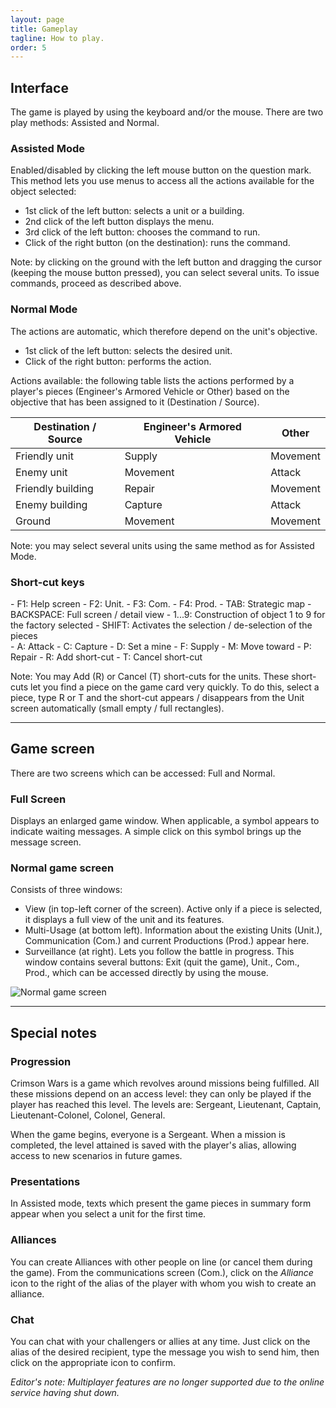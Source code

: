 ```yaml
---
layout: page
title: Gameplay
tagline: How to play.
order: 5
---
```


## Interface
The game is played by using the keyboard and/or the mouse. There are two play methods: Assisted and Normal.

### Assisted Mode
Enabled/disabled by clicking the left mouse button on the question mark. This method lets you use menus to access all the actions available for the object selected:
 - 1st click of the left button: selects a unit or a building.
 - 2nd click of the left button displays the menu.
 - 3rd click of the left button: chooses the command to run.
 - Click of the right button (on the destination): runs the command.

Note: by clicking on the ground with the left button and dragging the cursor (keeping the mouse button pressed), you can select several units. To issue commands, proceed as described above.

### Normal Mode
The actions are automatic, which therefore depend on the unit's objective.
 - 1st click of the left button: selects the desired unit.
 - Click of the right button: performs the action.

Actions available: the following table lists the actions performed by a player's pieces (Engineer's Armored Vehicle or Other) based on the objective that has been assigned to it (Destination / Source).

<table class="table table-sm text-light">
  <thead class="thead-default">
    <tr>
      <th>Destination / Source</th>
      <th>Engineer's Armored Vehicle</th>
      <th>Other</th>
    </tr>
  </thead>
  <tbody>
    <tr>
      <td>Friendly unit</td>
      <td>Supply</td>
      <td>Movement</td>
    </tr>
    <tr>
      <td>Enemy unit</td>
      <td>Movement</td>
      <td>Attack</td>
    </tr>
    <tr>
      <td>Friendly building</td>
      <td>Repair</td>
      <td>Movement</td>
    </tr>
    <tr>
      <td>Enemy building</td>
      <td>Capture</td>
      <td>Attack</td>
    </tr>
    <tr>
      <td>Ground</td>
      <td>Movement</td>
      <td>Movement</td>
    </tr>
  </tbody>
</table>

Note: you may select several units using the same method as for Assisted Mode.

### Short-cut keys
<div class="row">
  <div class="col-12 col-md-6" markdown="1">
 - F1: Help screen
 - F2: Unit.
 - F3: Com.
 - F4: Prod.
 - TAB: Strategic map
 - BACKSPACE: Full screen / detail view
 - 1...9: Construction of object 1 to 9 for the factory selected
 - SHIFT: Activates the selection / de-selection of the pieces
  </div>
  <div class="col-12 col-md-6" markdown="1">
 - A: Attack
 - C: Capture
 - D: Set a mine
 - F: Supply
 - M: Move toward
 - P: Repair
 - R: Add short-cut
 - T: Cancel short-cut
  </div>
</div>

Note: You may Add (R) or Cancel (T) short-cuts for the units. These short-cuts let you find a piece on the game card very quickly. To do this, select a piece, type R or T and the short-cut appears / disappears from the Unit screen automatically (small empty / full rectangles).

---

## Game screen
There are two screens which can be accessed: Full and Normal.

### Full Screen
Displays an enlarged game window. When applicable, a symbol appears to indicate waiting messages. A simple click on this symbol brings up the message screen.

### Normal game screen
Consists of three windows:
 - View (in top-left corner of the screen). Active only if a piece is selected, it displays a full view of the unit and its features.
 - Multi-Usage (at bottom left). Information about the existing Units (Unit.), Communication (Com.) and current Productions (Prod.) appear here.
 - Surveillance (at right). Lets you follow the battle in progress. This window contains several buttons: Exit (quit the game), Unit., Com., Prod., which can be accessed directly by using the mouse.

<img class="img-fluid rounded d-block mx-auto" src="{% link /assets/images/game.png %}" alt="Normal game screen">

---

## Special notes
### Progression
Crimson Wars is a game which revolves around missions being fulfilled. All these missions depend on an access level: they can only be played if the player has reached this level. The levels are: Sergeant, Lieutenant, Captain, Lieutenant-Colonel, Colonel, General.

When the game begins, everyone is a Sergeant. When a mission is completed, the level attained is saved with the player's alias, allowing access to new scenarios in future games.

### Presentations
In Assisted mode, texts which present the game pieces in summary form appear when you select a unit for the first time.

### Alliances
You can create Alliances with other people on line (or cancel them during the game). From the communications screen (Com.), click on the *Alliance* icon to the right of the alias of the player with whom you wish to create an alliance.

### Chat
You can chat with your challengers or allies at any time. Just click on the alias of the desired recipient, type the message you wish to send him, then click on the appropriate icon to confirm.

*Editor's note: Multiplayer features are no longer supported due to the online service having shut down.*
